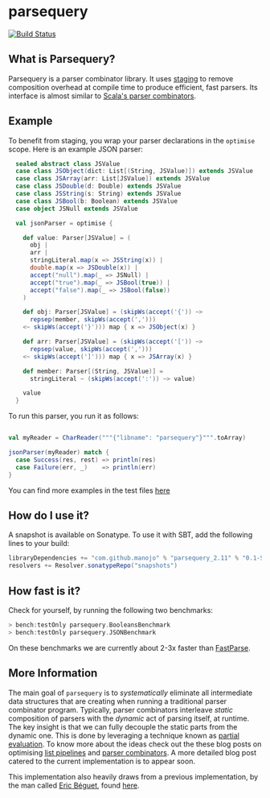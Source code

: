 # parsequery

[![Build Status](https://travis-ci.org/manojo/parsequery.svg?branch=master)](https://travis-ci.org/manojo/parsequery)

What is Parsequery?
-------------------

Parsequery is a parser combinator library. It uses
[staging](http://manojo.github.io/2015/09/02/staged-parser-combinators) to
remove composition overhead at compile time to produce efficient, fast parsers.
Its interface is almost similar to [Scala's parser
combinators](https://github.com/scala/scala-parser-combinators).


Example
-------

To benefit from staging, you wrap your parser declarations in the `optimise`
scope. Here is an example JSON parser:

```scala
  sealed abstract class JSValue
  case class JSObject(dict: List[(String, JSValue)]) extends JSValue
  case class JSArray(arr: List[JSValue]) extends JSValue
  case class JSDouble(d: Double) extends JSValue
  case class JSString(s: String) extends JSValue
  case class JSBool(b: Boolean) extends JSValue
  case object JSNull extends JSValue

  val jsonParser = optimise {

    def value: Parser[JSValue] = (
      obj |
      arr |
      stringLiteral.map(x => JSString(x)) |
      double.map(x => JSDouble(x)) |
      accept("null").map(_ => JSNull) |
      accept("true").map(_ => JSBool(true)) |
      accept("false").map(_ => JSBool(false))
    )

    def obj: Parser[JSValue] = (skipWs(accept('{')) ~>
      repsep(member, skipWs(accept(',')))
    <~ skipWs(accept('}'))) map { x => JSObject(x) }

    def arr: Parser[JSValue] = (skipWs(accept('[')) ~>
      repsep(value, skipWs(accept(',')))
    <~ skipWs(accept(']'))) map { x => JSArray(x) }

    def member: Parser[(String, JSValue)] =
      stringLiteral ~ (skipWs(accept(':')) ~> value)

    value
  }
```

To run this parser, you run it as follows:

```scala

val myReader = CharReader("""{"libname": "parsequery"}""".toArray)

jsonParser(myReader) match {
  case Success(res, rest) => println(res)
  case Failure(err, _)    => println(err)
}
```

You can find more examples in the test files [here](macros/src/test/scala/parsec/optimised/TestOptimisedParsers.scala)

How do I use it?
----------------

A snapshot is available on Sonatype. To use it with SBT, add the following lines
to your build:

```scala
libraryDependencies += "com.github.manojo" % "parsequery_2.11" % "0.1-SNAPSHOT"
resolvers += Resolver.sonatypeRepo("snapshots")
```

How fast is it?
---------------

Check for yourself, by running the following two benchmarks:

```scala
> bench:testOnly parsequery.BooleansBenchmark
> bench:testOnly parsequery.JSONBenchmark
```

On these benchmarks we are currently about 2-3x faster than [FastParse](https://github.com/lihaoyi/fastparse).

More Information
----------------

The main goal of `parsequery` is to _systematically_ eliminate all intermediate
data structures that are creating when running a traditional parser combinator
program. Typically, parser combinators interleave _static_ composition of
parsers with  the _dynamic_ act of parsing itself, at runtime. The key insight
is that we can fully decouple the static parts from the dynamic one. This is
done by leveraging a technique known as [partial
evaluation](https://en.wikipedia.org/wiki/Partial_evaluation). To know more
about the ideas check out the these blog posts on optimising [list
pipelines](http://manojo.github.io/2015/02/19/staging-foldleft) and [parser
combinators](http://manojo.github.io/2015/09/02/staged-parser-combinators). A
more detailed blog post catered to the current implementation is to appear soon.

This implementation also heavily draws from a previous implementation, by the
man called [Eric Béguet](https://github.com/begeric), found
[here](https://github.com/begeric/FastParsers).
